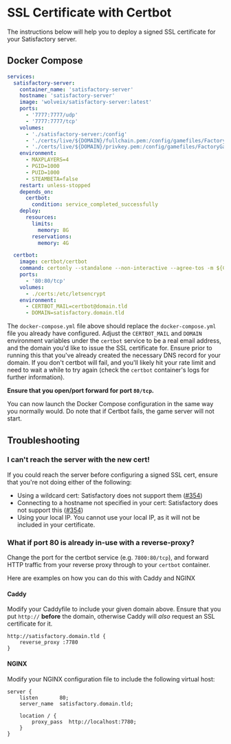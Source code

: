 # SSL Certificate with Certbot

The instructions below will help you to deploy a signed SSL certificate for your Satisfactory server.

## Docker Compose

```yaml
services:
  satisfactory-server:
    container_name: 'satisfactory-server'
    hostname: 'satisfactory-server'
    image: 'wolveix/satisfactory-server:latest'
    ports:
      - '7777:7777/udp'
      - '7777:7777/tcp'
    volumes:
      - './satisfactory-server:/config'
      - './certs/live/${DOMAIN}/fullchain.pem:/config/gamefiles/FactoryGame/Certificates/cert_chain.pem'
      - './certs/live/${DOMAIN}/privkey.pem:/config/gamefiles/FactoryGame/Certificates/private_key.pem'
    environment:
      - MAXPLAYERS=4
      - PGID=1000
      - PUID=1000
      - STEAMBETA=false
    restart: unless-stopped
    depends_on:
      certbot:
        condition: service_completed_successfully
    deploy:
      resources:
        limits:
          memory: 8G
        reservations:
          memory: 4G

  certbot:
    image: certbot/certbot
    command: certonly --standalone --non-interactive --agree-tos -m ${CERTBOT_MAIL} -d ${DOMAIN}
    ports:
      - '80:80/tcp'
    volumes:
      - ./certs:/etc/letsencrypt
    environment:
      - CERTBOT_MAIL=certbot@domain.tld
      - DOMAIN=satisfactory.domain.tld
```

The `docker-compose.yml` file above should replace the `docker-compose.yml` file you already have configured. Adjust the
`CERTBOT_MAIL` and `DOMAIN` environment variables under the `certbot` service to be a real email address, and the domain
you'd like to issue the SSL certificate for. Ensure prior to running this that you've already created the necessary DNS
record for your domain. If you don't certbot will fail, and you'll likely hit your rate limit and need to wait a while
to try again (check the `certbot` container's logs for further information).

**Ensure that you open/port forward for port `80/tcp`.**

You can now launch the Docker Compose configuration in the same way you normally would. Do note that if Certbot fails,
the game server will not start.

## Troubleshooting

### I can't reach the server with the new cert!

If you could reach the server before configuring a signed SSL cert, ensure that you're not doing either of the 
following:
- Using a wildcard cert: Satisfactory does not support them ([#354](https://github.com/wolveix/satisfactory-server/issues/354))
- Connecting to a hostname not specified in your cert: Satisfactory does not support this ([#354](https://github.com/wolveix/satisfactory-server/issues/354))
- Using your local IP. You cannot use your local IP, as it will not be included in your certificate.

### What if port 80 is already in-use with a reverse-proxy?

Change the port for the certbot service (e.g. `7800:80/tcp`), and forward HTTP traffic from your reverse proxy through
to your `certbot` container.

Here are examples on how you can do this with Caddy and NGINX

#### Caddy

Modify your Caddyfile to include your given domain above. Ensure that you put `http://` **before** the domain, otherwise
Caddy will _also_ request an SSL certificate for it.

```
http://satisfactory.domain.tld {
    reverse_proxy :7780
}
```


#### NGINX

Modify your NGINX configuration file to include the following virtual host:

```
server {
    listen       80;
    server_name  satisfactory.domain.tld;

    location / {
        proxy_pass  http://localhost:7780;
    }
}
```
